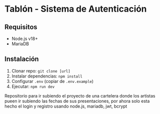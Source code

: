 # Tablón - Sistema de Autenticación

## Requisitos
- Node.js v18+
- MariaDB

## Instalación
1. Clonar repo: `git clone [url]`
2. Instalar dependencias: `npm install`
3. Configurar `.env` (copiar de `.env.example`)
4. Ejecutar: `npm run dev`


Repositorio para ir subiendo el proyecto de una cartelera donde los artistas pueen ir subiendo las fechas de sus presentaciones, 
por ahora solo esta hecho el login y registro usando node.js, mariadb, jwt, bcrypt
